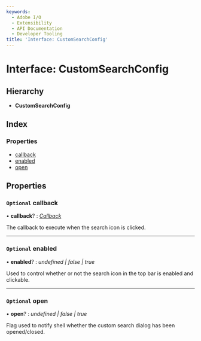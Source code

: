 ```yaml
---
keywords:
  - Adobe I/O
  - Extensibility
  - API Documentation
  - Developer Tooling
title: 'Interface: CustomSearchConfig'
---
```


# Interface: CustomSearchConfig

## Hierarchy

* **CustomSearchConfig**

## Index

### Properties

* [callback](topbar-customsearchconfig.md#optional-callback)
* [enabled](topbar-customsearchconfig.md#optional-enabled)
* [open](topbar-customsearchconfig.md#optional-open)

## Properties

### `Optional` callback

• **callback**? : *[Callback](topbar-callback.md)*

The callback to execute when the search icon is clicked.

<hr />

### `Optional` enabled

• **enabled**? : *undefined | false | true*

Used to control whether or not the search icon in the top bar is enabled and clickable.

<hr />

### `Optional` open

• **open**? : *undefined | false | true*

Flag used to notify shell whether the custom search dialog has been opened/closed.
